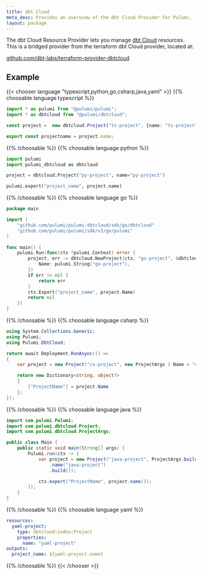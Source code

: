 ```yaml
---
title: dbt Cloud
meta_desc: Provides an overview of the dbt Cloud Provider for Pulumi.
layout: package
---
```


The dbt Cloud Resource Provider lets you manage [dbt Cloud](https://www.getdbt.com/) resources. This is a bridged provider from the terraform dbt Cloud provider, located at:

[github.com/dbt-labs/terraform-provider-dbtcloud](https://github.com/dbt-labs/terraform-provider-dbtcloud/)

## Example

{{< chooser language "typescript,python,go,csharp,java,yaml" >}}
{{% choosable language typescript %}}

```typescript
import * as pulumi from "@pulumi/pulumi";
import * as dbtcloud from "@pulumi/dbtcloud";

const project =  new dbtcloud.Project("ts-project", {name: "ts-project"});

export const projectname = project.name;
```

{{% /choosable %}}
{{% choosable language python %}}

```python
import pulumi
import pulumi_dbtcloud as dbtcloud

project = dbtcloud.Project("py-project", name="py-project")

pulumi.export("project_name", project.name)
```

{{% /choosable %}}
{{% choosable language go %}}

```go
package main

import (
	"github.com/pulumi/pulumi-dbtcloud/sdk/go/dbtcloud"
	"github.com/pulumi/pulumi/sdk/v3/go/pulumi"
)

func main() {
	pulumi.Run(func(ctx *pulumi.Context) error {
		project, err := dbtcloud.NewProject(ctx, "go-project", &dbtcloud.ProjectArgs{
			Name: pulumi.String("go-project"),
		})
		if err != nil {
			return err
		}
		ctx.Export("project_name", project.Name)
		return nil
	})
}
```

{{% /choosable %}}
{{% choosable language csharp %}}

```csharp
using System.Collections.Generic;
using Pulumi;
using Pulumi.DbtCloud;

return await Deployment.RunAsync(() =>
{
    var project = new Project("cs-project", new ProjectArgs { Name = "cs-project" });

    return new Dictionary<string, object?>
    {
        ["ProjectName"] = project.Name
    };
});
```

{{% /choosable %}}
{{% choosable language java %}}

```java
import com.pulumi.Pulumi;
import com.pulumi.dbtcloud.Project;
import com.pulumi.dbtcloud.ProjectArgs;

public class Main {
    public static void main(String[] args) {
        Pulumi.run(ctx -> {
            var project = new Project("java-project", ProjectArgs.builder()
                .name("java-project")
                .build());

            ctx.export("ProjectName", project.name());
        });
    }
}
```

{{% /choosable %}}
{{% choosable language yaml %}}

```yaml
resources:
  yaml-project:
    type: dbtcloud:index:Project
    properties:
      name: "yaml-project"
outputs:
  project_name: ${yaml-project.name}

```

{{% /choosable %}}
{{< /chooser >}}

